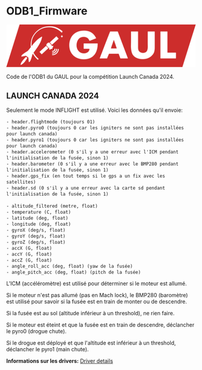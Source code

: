 # ODB1_Firmware

![GAUL Banner](doc/logo-full.webp)

Code de l'ODB1 du GAUL pour la compétition Launch Canada 2024.

## LAUNCH CANADA 2024

Seulement le mode INFLIGHT est utilisé. Voici les données qu'il envoie:

```
- header.flightmode (toujours 01)
- header.pyro0 (toujours 0 car les igniters ne sont pas installées pour launch canada)
- header.pyro1 (toujours 0 car les igniters ne sont pas installées pour launch canada)
- header.accelerometer (0 s'il y a une erreur avec l'ICM pendant l'initialisation de la fusée, sinon 1)
- header.barometer (0 s'il y a une erreur avec le BMP280 pendant l'initialisation de la fusée, sinon 1)
- header.gps_fix (en tout temps si le gps a un fix avec les satellites)
- header.sd (0 s'il y a une erreur avec la carte sd pendant l'initialisation de la fusée, sinon 1)

- altitude_filtered (metre, float)
- temperature (C, float)
- latitude (deg, float)
- longitude (deg, float)
- gyroX (deg/s, float)
- gyroY (deg/s, float)
- gyroZ (deg/s, float)
- accX (G, float)
- accY (G, float)
- accZ (G, float)
- angle_roll_acc (deg, float) (yaw de la fusée)
- angle_pitch_acc (deg, float) (pitch de la fusée)
```

L'ICM (accéléromètre) est utilisé pour déterminer si le moteur est allumé.

Si le moteur n'est pas allumé (pas en Mach lock), le BMP280 (baromètre) est utilisé pour savoir si la fusée est en train de monter ou de descendre.

Si la fusée est au sol (altitude inférieur à un threshold), ne rien faire.

Si le moteur est éteint et que la fusée est en train de descendre, déclancher le pyro0 (drogue chute).

Si le drogue est déployé et que l'altitude est inférieur à un threshold, déclancher le pyro1 (main chute).

**Informations sur les drivers:** [Driver details](doc/driver.md)
